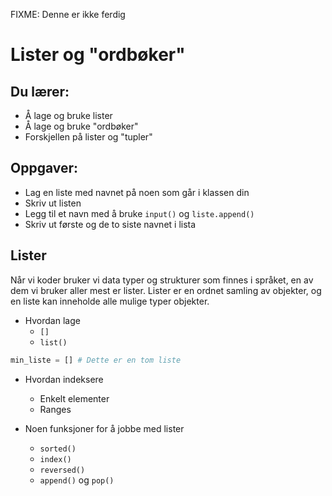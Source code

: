 FIXME: Denne er ikke ferdig

# Lister og "ordbøker"

## Du lærer:
* Å lage og bruke lister
* Å lage og bruke "ordbøker"
* Forskjellen på lister og "tupler"

## Oppgaver:
* Lag en liste med navnet på noen som går i klassen din
* Skriv ut listen
* Legg til et navn med å bruke `input()` og `liste.append()`
* Skriv ut første og de to siste navnet i lista


## Lister
Når vi koder bruker vi data typer og strukturer som finnes i språket, en av
dem vi bruker aller mest er lister. Lister er en ordnet samling av objekter,
og en liste kan inneholde alle mulige typer objekter.

* Hvordan lage
  * `[]`
  * `list()`
```python
min_liste = [] # Dette er en tom liste
```

* Hvordan indeksere
  * Enkelt elementer
  * Ranges

* Noen funksjoner for å jobbe med lister
  * `sorted()`
  * `index()`
  * `reversed()`
  * `append()` og `pop()`
